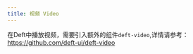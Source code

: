 ```yaml
---
title: 视频 Video
---
```


在Deft中播放视频，需要引入额外的组件`deft-video`,详情请参考：https://github.com/deft-ui/deft-video